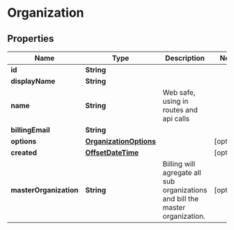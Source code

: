 
# Organization

## Properties
Name | Type | Description | Notes
------------ | ------------- | ------------- | -------------
**id** | **String** |  | 
**displayName** | **String** |  | 
**name** | **String** | Web safe, using in routes and api calls | 
**billingEmail** | **String** |  | 
**options** | [**OrganizationOptions**](OrganizationOptions.md) |  |  [optional]
**created** | [**OffsetDateTime**](OffsetDateTime.md) |  |  [optional]
**masterOrganization** | **String** | Billing will agregate all sub organizations and bill the master organization. |  [optional]



